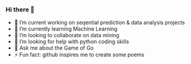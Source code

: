 ### Hi there 👋
- 🔭 I’m current working on seqential prediction & data analysis projects
- 🌱 I’m currently learning Machine Learning
- 👯 I’m looking to collaborate on data mining
- 🤔 I’m looking for help with python coding skills
- 💬 Ask me about the Game of Go 
- ⚡ Fun fact: github inspires me to create some poems


<!--
**Dreamsofriver/Dreamsofriver** is a ✨ _special_ ✨ repository because its `README.md` (this file) appears on your GitHub profile.

Here are some ideas to get you started:

- 🔭 I’m currently working on ...
- 🌱 I’m currently learning ...
- 👯 I’m looking to collaborate on ...
- 🤔 I’m looking for help with ...
- 💬 Ask me about ...
- 📫 How to reach me: ...
- 😄 Pronouns: ...
- ⚡ Fun fact: ...
-->
